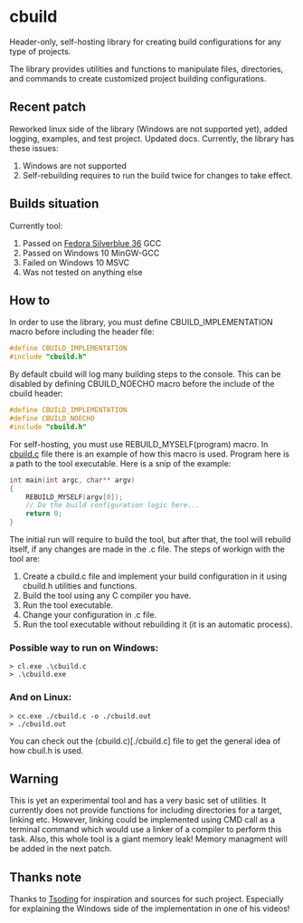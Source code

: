 # cbuild

Header-only, self-hosting library for creating build configurations for any type of projects.

The library provides utilities and functions to manipulate files, directories, and commands to create customized project building configurations.

## Recent patch
Reworked linux side of the library (Windows are not supported yet), added logging, examples, and test project. Updated docs.
Currently, the library has these issues:
1. Windows are not supported
2. Self-rebuilding requires to run the build twice for changes to take effect.

## Builds situation

Currently tool:
1. Passed on [Fedora Silverblue 36](https://getfedora.org/en/silverblue/) GCC
2. Passed on Windows 10 MinGW-GCC
3. Failed on Windows 10 MSVC
4. Was not tested on anything else

## How to

In order to use the library, you must define CBUILD_IMPLEMENTATION macro before including the header file:
```c
#define CBUILD_IMPLEMENTATION
#include "cbuild.h"
```

By default cbuild will log many building steps to the console. This can be disabled by defining CBUILD_NOECHO macro before the include of the cbuild header:
```c
#define CBUILD_IMPLEMENTATION
#define CBUILD_NOECHO
#include "cbuild.h"
```

For self-hosting, you must use REBUILD_MYSELF(program) macro. In [cbuild.c](./cbuild.c) file there is an example of how this macro is used. Program here is a path to the tool executable. Here is a snip of the example:
```c
int main(int argc, char** argv)
{
	REBUILD_MYSELF(argv[0]);
	// Do the build configuration logic here...
	return 0;
}
```

The initial run will require to build the tool, but after that, the tool will rebuild itself, if any changes are made in the .c file.
The steps of workign with the tool are:
1. Create a cbuild.c file and implement your build configuration in it using cbuild.h utilities and functions.
2. Build the tool using any C compiler you have.
3. Run the tool executable.
4. Change your configuration in .c file.
5. Run the tool executable without rebuilding it (it is an automatic process).

### Possible way to run on Windows:
```console
> cl.exe .\cbuild.c
> .\cbuild.exe
```

### And on Linux:
```console
> cc.exe ./cbuild.c -o ./cbuild.out
> ./cbuild.out
```

You can check out the (cbuild.c)[./cbuild.c] file to get the general idea of how cbuil.h is used.

## Warning
This is yet an experimental tool and has a very basic set of utilities. It currently does not provide functions for including directories for a target, linking etc. However, linking could be implemented using CMD call as a terminal command which would use a linker of a compiler to perform this task.
Also, this whole tool is a giant memory leak! Memory managment will be added in the next patch.

## Thanks note
Thanks to [Tsoding](https://www.youtube.com/c/TsodingDaily) for inspiration and sources for such project. Especially for explaining the Windows side of the implementation in one of his videos!
